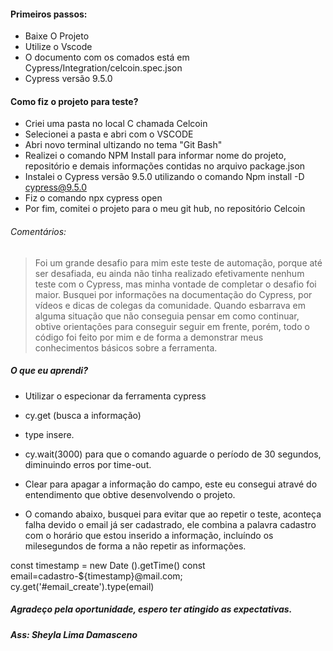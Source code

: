 #### Primeiros passos:

- Baixe O Projeto
- Utilize o Vscode
- O documento com os comados está em Cypress/Integration/celcoin.spec.json
- Cypress versão 9.5.0


#### Como fiz o projeto para teste?

- Criei uma pasta no local C chamada Celcoin
- Selecionei a pasta e abri com o VSCODE
- Abri novo terminal ultizando no tema "Git Bash"
- Realizei o comando NPM Install para informar nome do projeto, repositório e demais informações contidas no arquivo package.json
- Instalei o Cypress versão 9.5.0 utilizando o comando Npm install -D cypress@9.5.0
- Fiz o comando npx cypress open
- Por fim, comitei o projeto para o meu git hub,  no repositório Celcoin

###### Comentários:
> Foi um grande desafio para mim este teste de automação, porque até ser desafiada, eu ainda não tinha realizado efetivamente nenhum teste com o Cypress, mas minha vontade de completar o desafio foi maior. Busquei por informações na documentação do Cypress, por vídeos e dicas de colegas da comunidade. Quando esbarrava em alguma situação que não conseguia pensar em como continuar, obtive orientações para conseguir seguir em frente, porém, todo o código foi feito por mim e de forma a demonstrar meus conhecimentos básicos sobre a ferramenta.

##### O que eu aprendi?
- Utilizar o especionar da ferramenta cypress 
- cy.get (busca a informação)
- type insere. 
- cy.wait(3000) para que o comando aguarde o período de 30 segundos, diminuindo erros por time-out. 
- Clear para apagar a informação do campo, este eu consegui atravé do entendimento que obtive desenvolvendo o projeto.

- O comando abaixo, busquei para evitar que ao repetir o teste, aconteça falha devido o email já ser cadastrado, ele combina a palavra cadastro com o horário que estou inserido a informação, incluíndo os milesegundos de forma a não repetir as informações. 

const timestamp = new Date ().getTime() const email=cadastro-${timestamp}@mail.com; cy.get('#email_create').type(email)

##### Agradeço pela oportunidade, espero ter atingido as expectativas.
##### Ass: Sheyla Lima Damasceno
